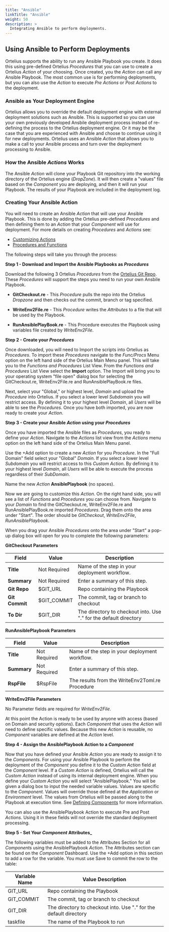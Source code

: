 ```yaml
---
title: "Ansible"
linkTitle: "Ansible"
weight: 50
description: >
  Integrating Ansible to perform deployments.
---
```


## Using Ansible to Perform Deployments

Ortelius supports the ability to run any Ansible Playbook you create.  It does this using pre-defined Ortelius _Procedures_ that you can use to create a Ortelius _Action_ of your choosing.  Once created, you the _Action_ can call any Ansible Playbook. The most common use is for performing deployments, but you can also use the _Action_ to execute _Pre Actions_ or _Post Actions_ to the deployment.

### Ansible as Your Deployment Engine

Ortelius allows you to override the default deployment engine with external deployment solutions such as Ansible. This is supported so you can use your own previously developed Ansbile deployment process instead of re-defining the process to the Ortelius deployment engine.  Or it may be the case that you are experienced with Ansible and choose to continue using it for new deployments. Ortelius uses an Ansible _Action_ that allows you to make a call to your Ansible process and turn over the deployment processing to Ansible. 

### How the Ansible _Actions_ Works

The Ansible _Action_ will clone your Playbook Git repository into the working directory of the Ortelius engine (_DropZone_). It will then create a "values" file based on the _Component_ you are deploying, and then it will run your Playbook. The results of your Playbook are included in the deployment log.

### Creating Your Ansible Action

You will need to create an Ansible _Action_ that will use your Ansible Playbook. This is done by adding the Ortelius pre-defined _Procedures_ and then defining them to an _Action_ that your _Component_ will use for deployment.  For more details on creating _Procedures_ and _Actions_ see:

- [Customizing Actions](/userguide/first-steps/2-define-your-actions/)
- [Procedures and Functions](/userguide/customizations/2-define-your-functions-and-procedures/)

The following steps will take you through the process: 

**Step 1 - Download and Import the Ansible Playbooks as _Procedures_**

Download the following 3 Ortelius _Procedures_ from the [Ortelius Git Repo](https://github.com/ortelius/ortelius/blob/master/procedures/). These _Procedures_ will support the steps you need to run your own Ansbile Playbook. 

- **GitCheckout.re** - This _Procedure_ pulls the repo into the Ortelius _Dropzone_ and then checks out the commit, branch or tag specified.

- **WriteEnv2File.re** - This _Procedure_ writes the _Attributes_ to a file that will be used by the Playbook.

- **RunAnsiblePlayBook.re** - This Procedure executes the Playbook using variables file created by _WriteEnv2File_.

**Step 2 - Create your _Procedures_**

Once downloaded, you will need to Import the scripts into Ortelius as _Procedures_. To import these _Procedures_ navigate to the _Func/Procs_ Menu option on the left hand side of the Ortelius Main Menu panel. This will take you to the _Functions and Procedures_ List View. From the _Functions and Procedures_ List View select the **Import** option. The Import will bring you to your operating system "file open" dialog box for selecting the GitCheckout.re, WriteEnv2File.re and RunAnsiblePlayBook.re files.

Next, select your "Global," or highest level, _Domain_ and upload the _Procedure_ into Ortelius. If you select a lower level _Subdomain_ you will restrict access.  By defining it to your highest level _Domain_, all _Users_ will be able to see the _Procedures_. Once you have both imported, you are now ready to create your _Action_.

**Step 3 - Create your Ansible _Action_ using your _Procedures_**

Once you have imported the Ansible files as _Procedures_, you ready to define your _Action_. Navigate to the _Actions_ list view from the _Actions_ menu option on the left hand side of the Ortelius Main Menu panel.

Use the +Add option to create a new _Action_ for you _Procedure_. In the "Full Domain" field select your "Global" _Domain_. If you select a lower level _Subdomain_ you will restrict access to this _Custom Action_.  By defining it to your highest level _Domain_, all _Users_ will be able to execute the process regardless of their _SubDomain_. 

Name the new _Action_ **AnsiblePlaybook** (no spaces).

Now we are going to customize this _Action_. On the right hand side, you will see a list of _Functions_ and _Procedures_ you can choose from.  Navigate to your _Domain_ to find the GitCheckout.re, WriteEnv2File.re and RunAnsiblePlayBook.re imported _Procedures_.  Drag them onto the area under "Start". The order should be _GitCheckout_, _WriteEnv2File_, _RunAnsiblePlaybook_.  

When you drag your Ansible _Procedures_ onto the area under "Start" a pop-up dialog box will open for you to complete the following parameters:

**GitCheckout Parameters**

| **Field** | Value | Description |
| --- | --- | --- |
| **Title** | Not Required | Name of the step in your deployment workflow.  |
| **Summary** | Not Required | Enter a summary of this step. | |
| **Git Repo** | $GIT_URL| Repo containing the Playbook |
| **Git Commit** | $GIT_COMMIT | The commit, tag or branch to checkout |
| **To Dir** | $GIT_DIR | The directory to checkout into.  Use "." for the default directory |

**RunAnsiblePlaybook Parameters**

| **Field** | Value | Description |
| --- | --- | --- |
| **Title** | Not Required | Name of the step in your deployment workflow.  |
| **Summary** | Not Required | Enter a summary of this step. | |
| **RspFile** | $RspFile | The results from the WriteEnv2Toml.re Procedure |

**WriteEnv2File Parameters**

No Parameter fields are required for _WriteEnv2File_.

At this point the Action is ready to be used by anyone with access (based on Domain and security options). Each _Component_ that uses the _Action_ will need to define specific values. Because this new _Action_ is reusable, no _Component_ variables are defined at the _Action_ level.

**Step 4 - Assign the AnsiblePlaybook Action to a _Component_**

Now that you have defined your Ansible _Action_ you are ready to assign it to the _Components_. For using your Ansible Playbook to perform the deployment of the _Component_ you define it to the _Custom Action_ field at the _Component_ level.  If a _Custom Action_ is defined, Ortelius will call the _Custom Action_ instead of using its internal deployment engine. When you define your _Custom Action_ you will select "AnsiblePlaybook." You will be given a dialog box to input the needed variable values. Values are specific to the _Component._ Values will override those defined at the _Application_ or _Environment_ level. The values from Ortelius will be passed along to the Playbook at execution time. See [Defining Components](/userguide/publishing-components/2-define-components/) for more information.

You can also use the AnsiblePlaybook Action to execute Pre and Post _Actions_. Using it in these fields will not override the standard deployment processing. 

**Step 5 - Set Your _Component_ Attributes_**

The following variables must be added to the Attributes Section for all  _Components_ using the AnsiblePlaybook _Action_.  The Attributes section can be found on the _Component_ Dashboard.  Use the +Add option in this section to add a row for the variable. You must use Save to commit the row to the table:

| Variable Name | Value Description |
|--- | --- |
| GIT_URL| Repo containing the Playbook |
| GIT_COMMIT | The commit, tag or branch to checkout |
| GIT_DIR | The directory to checkout into.  Use "." for the default directory |
| taskfile | The name of the Playbook to run |
